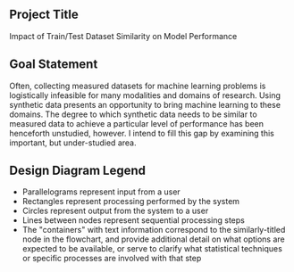 ## Project Title
Impact of Train/Test Dataset Similarity on Model Performance

## Goal Statement
Often, collecting measured datasets for machine learning problems is logistically infeasible for many modalities and domains of research. Using synthetic data presents an opportunity to bring machine learning to these domains. The degree to which synthetic data needs to be similar to measured data to achieve a particular level of performance has been henceforth unstudied, however. I intend to fill this gap by examining this important, but under-studied area.

## Design Diagram Legend

- Parallelograms represent input from a user
- Rectangles represent processing performed by the system
- Circles represent output from the system to a user
- Lines between nodes represent sequential processing steps
- The "containers" with text information correspond to the similarly-titled node in the flowchart, and provide additional detail on what options are expected to be available, or serve to clarify what statistical techniques or specific processes are involved with that step